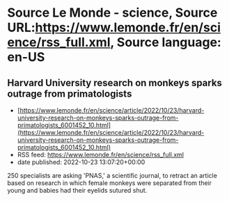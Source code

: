 # Source Le Monde - science, Source URL:https://www.lemonde.fr/en/science/rss_full.xml, Source language: en-US

## Harvard University research on monkeys sparks outrage from primatologists
 - [https://www.lemonde.fr/en/science/article/2022/10/23/harvard-university-research-on-monkeys-sparks-outrage-from-primatologists_6001452_10.html](https://www.lemonde.fr/en/science/article/2022/10/23/harvard-university-research-on-monkeys-sparks-outrage-from-primatologists_6001452_10.html)
 - RSS feed: https://www.lemonde.fr/en/science/rss_full.xml
 - date published: 2022-10-23 13:07:20+00:00

250 specialists are asking 'PNAS,' a scientific journal, to retract an article based on research in which female monkeys were separated from their young and babies had their eyelids sutured shut.
